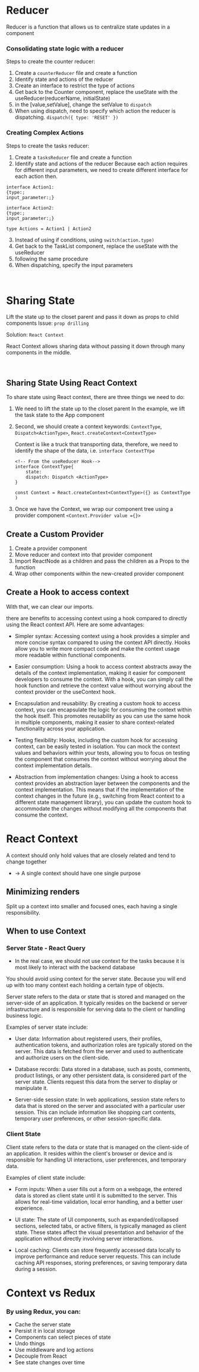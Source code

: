 # Reducer

Reducer is a function that allows us to centralize state updates in a component

### Consolidating state logic with a reducer
Steps to create the counter reducer:
1. Create a `counterReducer` file and create a function
2. Identify state and actions of the reducer
3. Create an interface to restrict the type of actions
4. Get back to the Counter component, replace the useState with the useReducer(reducerName, initialState)
5. in the  [value,setValue], change the setValue to `dispatch`
6. When using dispatch, need to specify which action the reducer is dispatching. `dispatch({ type: 'RESET' })`

 ### Creating Complex Actions
 
 Steps to create the tasks reducer:
 1. Create a `tasksReducer` file and create a function
 2. Identify state and actions of the reducer
 Because each action requires for different input parameters, we need to create different interface for each action then.
 ```
 interface Action1:
 {type:;
 input_parameter:;}

 interface Action2:
 {type:;
 input_parameter:;}

 type Actions = Action1 | Action2 
 ```
 3. Instead of using if conditions, using `switch(action.type)`
 4. Get back to the TaskList component, replace the useState with the useReducer
 5. following the same procedure
 6. When dispatching, specify the input parameters

<br>

# Sharing State

Lift the state up to the closet parent and pass it down as props to child components
Issue: `prop drilling`

Solution: `React Context`

React Context allows sharing data without passing it down through many components in the middle.

<br>

## Sharing State Using React Context

To share state using React context, there are three things we need to do:
1. We need to lift the state up to the closet parent
    In the example, we lift the task state to the App component
2. Second, we should create a context
    keywords: `ContextType`, `Dispatch<ActionType>`, `React.createContext<ContextType>`

    Context is like a truck that transporting data, therefore, we need to identify the shape of the data, i.e. `interface ContextTYpe`
    
    ```
    <!-- From the useReducer Hook-->
    interface ContextType{
        state:
        dispatch: Dispatch <ActionType>
    }

    const Context = React.createContext<ContextType>({} as ContextType )
    ```

3. Once we have the Context, we wrap our component tree using a provider component `<Context.Provider value ={}>`

## Create a Custom Provider

1. Create a provider component
2. Move reducer and context into that provider component
3. Import ReactNode as a children and pass the children as a Props to the function
4. Wrap other components within the new-created provider component 

## Create a Hook to access context

With that, we can clear our imports.

there are benefits to accessing context using a hook compared to directly using the React context API. Here are some advantages:

- Simpler syntax: Accessing context using a hook provides a simpler and more concise syntax compared to using the context API directly. Hooks allow you to write more compact code and make the context usage more readable within functional components.

- Easier consumption: Using a hook to access context abstracts away the details of the context implementation, making it easier for component developers to consume the context. With a hook, you can simply call the hook function and retrieve the context value without worrying about the context provider or the useContext hook.

- Encapsulation and reusability: By creating a custom hook to access context, you can encapsulate the logic for consuming the context within the hook itself. This promotes reusability as you can use the same hook in multiple components, making it easier to share context-related functionality across your application.

- Testing flexibility: Hooks, including the custom hook for accessing context, can be easily tested in isolation. You can mock the context values and behaviors within your tests, allowing you to focus on testing the component that consumes the context without worrying about the context implementation details.

- Abstraction from implementation changes: Using a hook to access context provides an abstraction layer between the components and the context implementation. This means that if the implementation of the context changes in the future (e.g., switching from React context to a different state management library), you can update the custom hook to accommodate the changes without modifying all the components that consume the context.

# React Context

A context should only hold values that are closely related and tend to change together
- -> A single context should have one single purpose

## Minimizing renders
Split up a context into smaller and focused ones, each having a single responsibility.

## When to use Context

### Server State - React Query
- In the real case, we should not use context for the tasks because it is most likely to interact with the backend database

You should avoid using context for the server state. Because you will end up with too many context each holding a certain type of objects.

Server state refers to the data or state that is stored and managed on the server-side of an application. It typically resides on the backend or server infrastructure and is responsible for serving data to the client or handling business logic.

Examples of server state include:

- User data: Information about registered users, their profiles, authentication tokens, and authorization roles are typically stored on the server. This data is fetched from the server and used to authenticate and authorize users on the client-side.

- Database records: Data stored in a database, such as posts, comments, product listings, or any other persistent data, is considered part of the server state. Clients request this data from the server to display or manipulate it.

- Server-side session state: In web applications, session state refers to data that is stored on the server and associated with a particular user session. This can include information like shopping cart contents, temporary user preferences, or other session-specific data.


### Client State

Client state refers to the data or state that is managed on the client-side of an application. It resides within the client's browser or device and is responsible for handling UI interactions, user preferences, and temporary data.

Examples of client state include:

- Form inputs: When a user fills out a form on a webpage, the entered data is stored as client state until it is submitted to the server. This allows for real-time validation, local error handling, and a better user experience.

- UI state: The state of UI components, such as expanded/collapsed sections, selected tabs, or active filters, is typically managed as client state. These states affect the visual presentation and behavior of the application without directly involving server interactions.

- Local caching: Clients can store frequently accessed data locally to improve performance and reduce server requests. This can include caching API responses, storing preferences, or saving temporary data during a session.

# Context vs Redux
### By using Redux, you can:

- Cache the server state
- Persist it in local storage
- Components can select pieces of state
- Undo things
- Use middleware and log actions
- Decouple from React
- See state changes over time